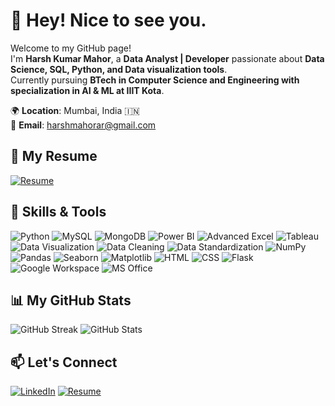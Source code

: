 # 👋 Hey! Nice to see you.

Welcome to my GitHub page!  
I'm **Harsh Kumar Mahor**, a **Data Analyst | Developer** passionate about **Data Science, SQL, Python, and Data visualization tools**.  
Currently pursuing **BTech in Computer Science and Engineering with specialization in AI & ML at IIIT Kota**.  

🌍 **Location**: Mumbai, India 🇮🇳  
📧 **Email**: harshmahorar@gmail.com  

## 📄 My Resume
[![Resume](https://img.shields.io/badge/-View%20My%20Resume-FF5722?style=for-the-badge&logo=adobeacrobatreader&logoColor=white)](https://drive.google.com/file/d/1Wk1aO44F0GvFhIXDvhXu1s0-HArlDgby/view?usp=drive_link)

## 🚀 Skills & Tools
![Python](https://img.shields.io/badge/-Python-3776AB?logo=python&logoColor=white&style=for-the-badge)
![MySQL](https://img.shields.io/badge/-SQL-4479A1?logo=mysql&logoColor=white&style=for-the-badge)
![MongoDB](https://img.shields.io/badge/-MongoDB-47A248?logo=mongodb&logoColor=white&style=for-the-badge)
![Power BI](https://img.shields.io/badge/-PowerBI-F2C811?logo=powerbi&logoColor=black&style=for-the-badge)
![Advanced Excel](https://img.shields.io/badge/-Excel-217346?logo=microsoft-excel&logoColor=white&style=for-the-badge)
![Tableau](https://img.shields.io/badge/-Tableau-E97627?logo=tableau&logoColor=white&style=for-the-badge)
![Data Visualization](https://img.shields.io/badge/-Data%20Visualization-ffb703?style=for-the-badge)
![Data Cleaning](https://img.shields.io/badge/-Data%20Cleaning-0077b6?style=for-the-badge)
![Data Standardization](https://img.shields.io/badge/-Data%20Standardization-2a9d8f?style=for-the-badge)
![NumPy](https://img.shields.io/badge/-NumPy-013243?logo=numpy&logoColor=white&style=for-the-badge)
![Pandas](https://img.shields.io/badge/-Pandas-150458?logo=pandas&logoColor=white&style=for-the-badge)
![Seaborn](https://img.shields.io/badge/-Seaborn-008080?style=for-the-badge)
![Matplotlib](https://img.shields.io/badge/-Matplotlib-11557C?style=for-the-badge)
![HTML](https://img.shields.io/badge/-HTML5-E34F26?logo=html5&logoColor=white&style=for-the-badge)
![CSS](https://img.shields.io/badge/-CSS3-1572B6?logo=css3&logoColor=white&style=for-the-badge)
![Flask](https://img.shields.io/badge/-Flask-000000?logo=flask&logoColor=white&style=for-the-badge)
![Google Workspace](https://img.shields.io/badge/-Google%20Workspace-4285F4?logo=google&logoColor=white&style=for-the-badge)
![MS Office](https://img.shields.io/badge/-MS%20Office-D83B01?logo=microsoftoffice&logoColor=white&style=for-the-badge)

## 📊 My GitHub Stats
![GitHub Streak](https://github-readme-streak-stats.herokuapp.com/?user=Harsh-Kumar-Mahor&theme=dark&hide_border=true)
![GitHub Stats](https://github-readme-stats.vercel.app/api?username=Harsh-Kumar-Mahor&show_icons=true&theme=dark&hide_border=true)

## 📫 Let's Connect
[![LinkedIn](https://img.shields.io/badge/-LinkedIn-0077B5?logo=linkedin&logoColor=white&style=for-the-badge)](https://www.linkedin.com/in/harsh-kumar-mahor/)
[![Resume](https://img.shields.io/badge/-GitHub-181717?logo=github&logoColor=white&style=for-the-badge)](https://github.com/Harsh-Kumar-Mahor)
